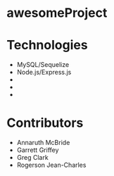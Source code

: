 # awesomeProject

# Technologies
* MySQL/Sequelize
* Node.js/Express.js
* 
* 
* 

# Contributors
* Annaruth McBride
* Garrett Griffey
* Greg Clark
* Rogerson Jean-Charles